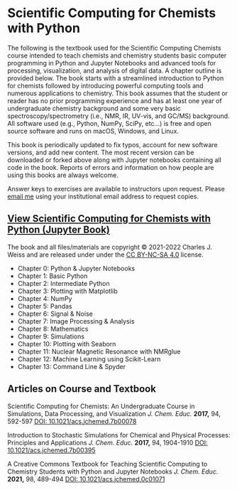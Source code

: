 # Scientific Computing for Chemists with Python

The following is the textbook used for the Scientific Computing Chemists course intended to teach chemists and chemistry students basic computer programming in Python and Jupyter Notebooks and advanced tools for processing, visualization, and analysis of digital data. A chapter outline is provided below. The book starts with a streamlined introduction to Python for chemists followed by introducing powerful computing tools and numerous applications to chemistry. This book assumes that the student or reader has no prior programming experience and has at least one year of undergraduate chemistry background and some very basic spectroscopy/spectrometry (i.e., NMR, IR, UV-vis, and GC/MS) background. All software used (e.g., Python, NumPy, SciPy, etc...) is free and open source software and runs on macOS, Windows, and Linux.

This book is periodically updated to fix typos, account for new software versions, and add new content. The most recent version can be downloaded or forked above along with Jupyter notebooks containing all code in the book. Reports of errors and information on how people are using this books are always welcome.

Answer keys to exercises are available to instructors upon request. Please [email me](https://www.augie.edu/academics/majors-and-programs/chemistry/faculty) using your institutional email address to request copies.

## [View Scientific Computing for Chemists with Python (Jupyter Book)](https://weisscharlesj.github.io/SciCompforChemists/)

The book and all files/materials are copyright © 2021-2022 Charles J. Weiss and are released under under the [CC BY-NC-SA 4.0](https://creativecommons.org/licenses/by-nc-sa/4.0/) license.

* Chapter 0: Python & Jupyter Notebooks
* Chapter 1: Basic Python
* Chapter 2: Intermediate Python
* Chapter 3: Plotting with Matplotlib
* Chapter 4: NumPy
* Chapter 5: Pandas
* Chapter 6: Signal & Noise
* Chapter 7: Image Processing & Analysis
* Chapter 8: Mathematics
* Chapter 9: Simulations
* Chapter 10: Plotting with Seaborn
* Chapter 11: Nuclear Magnetic Resonance with NMRglue
* Chapter 12: Machine Learning using Scikit-Learn
* Chapter 13: Command Line & Spyder

## Articles on Course and Textbook

Scientific Computing for Chemists: An Undergraduate Course in Simulations, Data Processing, and Visualization *J. Chem. Educ.* **2017,** 94, 592-597 [DOI: 10.1021/acs.jchemed.7b00078](http://dx.doi.org/10.1021/acs.jchemed.7b00078)  

Introduction to Stochastic Simulations for Chemical and Physical Processes: Principles and Applications *J. Chem. Educ.* **2017,** 94, 1904-1910 [DOI: 10.1021/acs.jchemed.7b00395](http://dx.doi.org/10.1021/acs.jchemed.7b00395)

A Creative Commons Textbook for Teaching Scientific Computing to Chemistry Students with Python and Jupyter Notebooks *J. Chem. Educ.* **2021,** 98, 489-494 [DOI: 10.1021/acs.jchemed.0c01071](https://doi.org/10.1021/acs.jchemed.0c01071)
